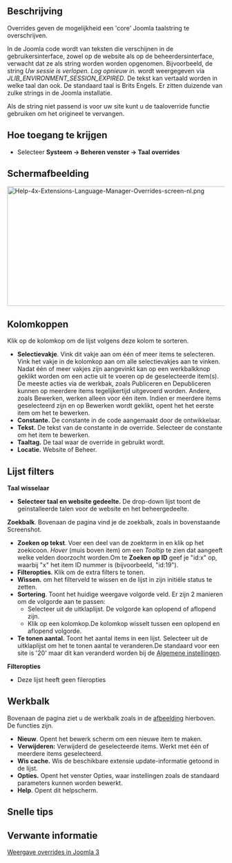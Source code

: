 <!-- Filename: Help4.x:Languages:_Overrides / Display title: Talen: Overrides -->

## Beschrijving

Overrides geven de mogelijkheid een 'core' Joomla taalstring te
overschrijven.

In de Joomla code wordt van teksten die verschijnen in de
gebruikersinterface, zowel op de website als op de beheerdersinterface,
verwacht dat ze als string worden worden opgenomen. Bijvoorbeeld, de
string *Uw sessie is verlopen. Log opnieuw in.* wordt weergegeven via
*JLIB_ENVIRONMENT_SESSION_EXPIRED*. De tekst kan vertaald worden in
welke taal dan ook. De standaard taal is Brits Engels. Er zitten
duizende van zulke strings in de Joomla installatie.

Als de string niet passend is voor uw site kunt u de taaloverride
functie gebruiken om het origineel te vervangen.

## Hoe toegang te krijgen

- Selecteer **Systeem → Beheren venster → Taal overrides**

## Schermafbeelding

<img
src="https://docs.joomla.org/images/thumb/6/63/Help-4x-Extensions-Language-Manager-Overrides-screen-nl.png/800px-Help-4x-Extensions-Language-Manager-Overrides-screen-nl.png"
decoding="async"
srcset="https://docs.joomla.org/images/thumb/6/63/Help-4x-Extensions-Language-Manager-Overrides-screen-nl.png/1200px-Help-4x-Extensions-Language-Manager-Overrides-screen-nl.png 1.5x, https://docs.joomla.org/images/6/63/Help-4x-Extensions-Language-Manager-Overrides-screen-nl.png 2x"
data-file-width="1215" data-file-height="421" width="800" height="277"
alt="Help-4x-Extensions-Language-Manager-Overrides-screen-nl.png" />

## Kolomkoppen

Klik op de kolomkop om de lijst volgens deze kolom te sorteren.

- **Selectievakje**. Vink dit vakje aan om één of meer items te
  selecteren. Vink het vakje in de kolomkop aan om alle selectievakjes
  aan te vinken. Nadat één of meer vakjes zijn aangevinkt kan op een
  werkbalkknop geklikt worden om een actie uit te voeren op de
  geselecteerde item(s). De meeste acties via de werkbak, zoals
  Publiceren en Depubliceren kunnen op meerdere items tegelijkertijd
  uitgevoerd worden. Andere, zoals Bewerken, werken alleen voor één
  item. Indien er meerdere items geselecteerd zijn en op Bewerken wordt
  geklikt, opent het het eerste item om het te bewerken.
- **Constante.** De constante in de code aangemaakt door de
  ontwikkelaar.
- **Tekst.** De tekst van de constante in de override. Selecteer de
  constante om het item te bewerken.
- **Taaltag.** De taal waar de override in gebruikt wordt.
- **Locatie.** Website of Beheer.

## Lijst filters

**Taal wisselaar**

- **Selecteer taal en website gedeelte.** De drop-down lijst toont de
  geïnstalleerde talen voor de website en het beheergedeelte.

**Zoekbalk**. Bovenaan de pagina vind je de zoekbalk, zoals in
bovenstaande Screenshot.

- **Zoeken op tekst**. Voer een deel van de zoekterm in en klik op het
  zoekicoon. *Hover* (muis boven item) om een *Tooltip* te zien dat
  aangeeft welke velden doorzocht worden.Om te **Zoeken op ID** geef je
  "id:x" op, waarbij "x" het item ID nummer is (bijvoorbeeld, "id:19").
- **Filteropties**. Klik om de extra filters te tonen.
- **Wissen.** om het filterveld te wissen en de lijst in zijn initiële
  status te zetten.
- **Sortering**. Toont het huidige weergave volgorde veld. Er zijn 2
  manieren om de volgorde aan te passen:
  - Selecteer uit de uitklaplijst. De volgorde kan oplopend of aflopend
    zijn.
  - Klik op een kolomkop.De kolomkop wisselt tussen een oplopend en
    aflopend volgorde.
- **Te tonen aantal.** Toont het aantal items in een lijst. Selecteer
  uit de uitklaplijst om het te tonen aantal te veranderen.De standaard
  voor een site is '20' maar dit kan veranderd worden bij de [Algemene
  instellingen](https://docs.joomla.org/Help4.x:Site_Global_Configuration/nl#defaultlistlimit "Special:MyLanguage/Help4.x:Site Global Configuration/nl").

**Filteropties**

- Deze lijst heeft geen fileropties

## Werkbalk

Bovenaan de pagina ziet u de werkbalk zoals in de
[afbeelding](#Schermafbeelding) hierboven. De functies zijn.

- **Nieuw**. Opent het bewerk scherm om een nieuwe item te maken.
- **Verwijderen:** Verwijderd de geselecteerde items. Werkt met één of
  meerdere items geselecteerd.
- **Wis cache.** Wis de beschikbare extensie update-informatie getoond
  in de lijst.
- **Opties.** Opent het venster Opties, waar instellingen zoals de
  standaard parameters kunnen worden bewerkt.
- **Help**. Opent dit helpscherm.

## Snelle tips

## Verwante informatie

[Weergave overrides in Joomla
3](https://docs.joomla.org/J3.x:Language_Overrides_in_Joomla/nl "J3.x:Language Overrides in Joomla/nl")
